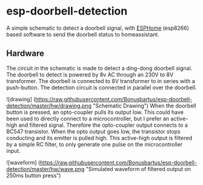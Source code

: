 # esp-doorbell-detection
A simple schematic to detect a doorbell signal, with [ESPHome](https://esphome.io/) (esp8266) based software to send the doorbell status to homeassistant. 

## Hardware

The circuit in the schematic is made to detect a ding-dong doorbell signal. The doorbell to detect is powered by 8v AC through an 230V to 8V transformer. The doorbell is connected to 8V transformer to in series with a push-button.
The detection circuit is connected in parallel over the doorbell.

![drawing] (https://raw.githubusercontent.com/Bonusbartus/esp-doorbell-detection/master/hw/drawing.png "Schematic Drawing")
When the doorbell button is pressed, an opto-coupler pulls its output low. This could have been used to directly connect to a microcontroller, but I prefer an active-high and filtered signal.
Therefore the opto-coupler output connects to a BC547 transistor. When the opto output goes low, the transistor stops conducting and its emitter is pulled high. This active-high output is filtered by a simple RC filter, to only generate one pulse on the microcontroller input.

![waveform] (https://raw.githubusercontent.com/Bonusbartus/esp-doorbell-detection/master/hw/wave.png "Simulated waveform of filtered output on 250ms button press")